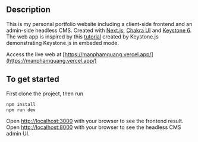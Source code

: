 ## Description

This is my personal portfolio website including a client-side frontend and an admin-side headless CMS. Created with [Next.js](https://nextjs.org/), [Chakra UI](https://chakra-ui.com/) and [Keystone 6](https://keystonejs.com/).
The web app is inspired by this [tutorial](https://keystonejs.com/docs/walkthroughs/embedded-mode-with-sqlite-nextjs) created by Keystone.js demonstrating Keystone.js in embeded mode.  

Access the live web at [https://manphamquang.vercel.app/](https://manphamquang.vercel.app/)

## To get started
First clone the project, then run

```bash
npm install
npm run dev
```

Open [http://localhost:3000](http://localhost:3000) with your browser to see the frontend result.  
Open [http://localhost:8000](http://localhost:8000) with your browser to see the headless CMS admin UI.
